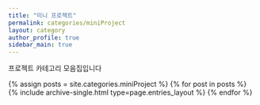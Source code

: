 ```yaml
---
title: "미니 프로젝트"
permalink: categories/miniProject
layout: category
author_profile: true
sidebar_main: true
---
```


프로젝트 카테고리 모음집입니다

{% assign posts = site.categories.miniProject %}
{% for post in posts %} {% include archive-single.html type=page.entries_layout %} {% endfor %}